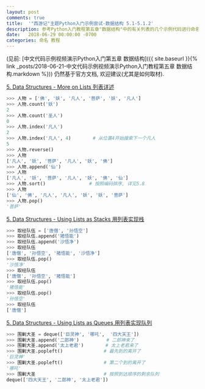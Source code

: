 ```yaml
---
layout: post
comments: true
title:  '"西游记"主题Python入门示例尝试-数据结构 5.1-5.1.2'
description: 参考Python入门教程第五章"数据结构"中的有关列表的几个示例代码进行命名中文化. Change some sample programs about List in chapter 5 of Python 3 official tutorial, to use Chinese naming.
date:   2018-06-29 00:00:00 -0700
categories: 命名 教程
---
```


(见前: [中文代码示例视频演示Python入门第五章 数据结构]({{ site.baseurl }}{% link _posts/2018-06-21-中文代码示例视频演示Python入门教程第五章 数据结构.markdown %})) 仍然基于官方文档, 欢迎建议(尤其是如何取材).

[5. Data Structures - More on Lists 列表详述](https://nobodxbodon.github.io/py36zh/tutorial/datastructures.html#more-on-lists)
```python
>>> 人物 = ['佛', '妖', '凡人', '菩萨', '妖', '凡人']
>>> 人物.count('妖')
2
>>> 人物.count('圣人')
0
>>> 人物.index('凡人')
2
>>> 人物.index('凡人', 4)        # 从位置4开始搜索下一个凡人
5
>>> 人物.reverse()
>>> 人物
['凡人', '妖', '菩萨', '凡人', '妖', '佛']
>>> 人物.append('仙')
>>> 人物
['凡人', '妖', '菩萨', '凡人', '妖', '佛', '仙']
>>> 人物.sort()                # 按照编码排序, 详见5.8
>>> 人物
['仙', '佛', '凡人', '凡人', '妖', '妖', '菩萨']
>>> 人物.pop()
'菩萨'
```

[5. Data Structures - Using Lists as Stacks 用列表实现栈](https://nobodxbodon.github.io/py36zh/tutorial/datastructures.html#using-lists-as-stacks)
```python
>>> 取经队伍 = ['唐僧', '孙悟空']
>>> 取经队伍.append('猪悟能')
>>> 取经队伍.append('沙悟净')
>>> 取经队伍
['唐僧', '孙悟空', '猪悟能', '沙悟净']
>>> 取经队伍.pop()
'沙悟净'
>>> 取经队伍
['唐僧', '孙悟空', '猪悟能']
>>> 取经队伍.pop()
'猪悟能'
>>> 取经队伍.pop()
'孙悟空'
>>> 取经队伍
['唐僧']
```
[5. Data Structures - Using Lists as Queues 用列表实现队列](https://nobodxbodon.github.io/py36zh/tutorial/datastructures.html#using-lists-as-queues)
```python
>>> 围剿大圣 = deque(['巨灵神', '哪吒',  '四大天王'])
>>> 围剿大圣.append('二郎神')          # 二郎神来了
>>> 围剿大圣.append('太上老君')        # 太上老君来了
>>> 围剿大圣.popleft()               # 最先到的离开了
'巨灵神'
>>> 围剿大圣.popleft()               # 第二个到的离开了
'哪吒'
>>> 围剿大圣                         # 按照到达顺序的剩余队列
deque(['四大天王', '二郎神', '太上老君'])
```
